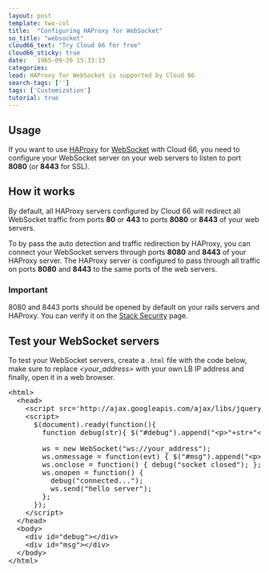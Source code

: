 ```yaml
---
layout: post
template: two-col
title:  "Configuring HAProxy for WebSocket"
so_title: "websocket"
cloud66_text: "Try Cloud 66 for free"
cloud66_sticky: true
date:   1965-09-26 15:33:13
categories: 
lead: HAProxy for WebSocket is supported by Cloud 66
search-tags: ['']
tags: ['Customization']
tutorial: true
---
```



## Usage

If you want to use [HAProxy](http://haproxy.1wt.eu/) for [WebSocket](http://en.wikipedia.org/wiki/WebSocket) with Cloud 66, you need to configure your WebSocket server on your web servers to listen to port **8080** (or **8443** for SSL).

## How it works

By default, all HAProxy servers configured by Cloud 66 will redirect all WebSocket traffic from ports **80** or **443** to ports **8080** or **8443** of your web servers.

To by pass the auto detection and traffic redirection by HAProxy, you can connect your WebSocket servers through ports **8080** and **8443** of your HAProxy server. The HAProxy server is configured to pass through all traffic on ports **8080** and **8443** to the same ports of the web servers.

<div class="notice">
      <h3>Important</h3>
        <p> 8080 and 8443 ports should be opened by default on your rails servers and HAProxy. You can verify it on the <a href="/stack-features/stack-security.html">Stack Security</a> page.</p>
</div>


## Test your WebSocket servers

To test your WebSocket servers, create a <code>.html</code> file with the code below, make sure to replace *&lt;your&#95;address&gt;* with your own LB IP address and finally, open it in a web browser.

<pre class='prettyprint lang-html'>
&lt;html&gt;
  &lt;head&gt;
    &lt;script src=&#39;http://ajax.googleapis.com/ajax/libs/jquery/1.3.2/jquery.min.js&#39;&gt;&lt;/script&gt;
    &lt;script&gt;
      $(document).ready(function(){
        function debug(str){ $(&quot;#debug&quot;).append(&quot;&lt;p&gt;&quot;+str+&quot;&lt;/p&gt;&quot;); };

        ws = new WebSocket(&quot;ws://your&#95;address&quot;);
        ws.onmessage = function(evt) { $(&quot;#msg&quot;).append(&quot;&lt;p&gt;&quot;+evt.data+&quot;&lt;/p&gt;&quot;); };
        ws.onclose = function() { debug(&quot;socket closed&quot;); };
        ws.onopen = function() {
          debug(&quot;connected...&quot;);
          ws.send(&quot;hello server&quot;);
        };
      });
    &lt;/script&gt;
  &lt;/head&gt;
  &lt;body&gt;
    &lt;div id=&quot;debug&quot;&gt;&lt;/div&gt;
    &lt;div id=&quot;msg&quot;&gt;&lt;/div&gt;
  &lt;/body&gt;
&lt;/html&gt;
</pre>